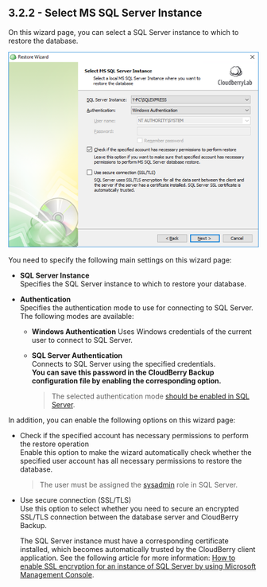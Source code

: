 ## 3.2.2 - Select MS SQL Server Instance

On this wizard page, you can select a SQL Server instance to which to restore the database.

![](/assets/restore-sql-server-instance-2.png)

You need to specify the following main settings on this wizard page:

* **SQL Server Instance**  
  Specifies the SQL Server instance to which to restore your database.

* **Authentication**  
  Specifies the authentication mode to use for connecting to SQL Server. The following modes are available:

  * **Windows Authentication**
    Uses Windows credentials of the current user to connect to SQL Server.
  * **SQL Server Authentication**  
    Connects to SQL Server using the specified credentials.  
    **You can save this password in the CloudBerry Backup configuration file by enabling the corresponding option.**

    > The selected authentication mode [should be enabled in SQL Server](https://docs.microsoft.com/en-us/sql/relational-databases/security/choose-an-authentication-mode).

In addition, you can enable the following options on this wizard page:

* Check if the specified account has necessary permissions to perform the restore operation  
  Enable this option to make the wizard automatically check whether the specified user account has all necessary permissions to restore the database.

  > The user must be assigned the [sysadmin](https://docs.microsoft.com/en-us/sql/reporting-services/security/role-definitions-create-delete-or-modify) role in SQL Server.

* Use secure connection \(SSL/TLS\)  
  Use this option to select whether you need to secure an encrypted SSL/TLS connection between the database server and CloudBerry Backup.

  The SQL Server instance must have a corresponding certificate installed, which becomes automatically trusted by the CloudBerry client application. See the following article for more information: [How to enable SSL encryption for an instance of SQL Server by using Microsoft Management Console](https://support.microsoft.com/en-us/help/316898/how-to-enable-ssl-encryption-for-an-instance-of-sql-server-by-using-mi).



